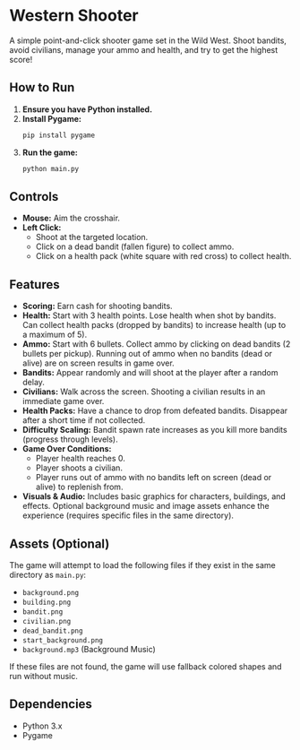 # Western Shooter

A simple point-and-click shooter game set in the Wild West. Shoot bandits, avoid civilians, manage your ammo and health, and try to get the highest score!

## How to Run

1.  **Ensure you have Python installed.**
2.  **Install Pygame:**
    ```bash
    pip install pygame
    ```
3.  **Run the game:**
    ```bash
    python main.py
    ```

## Controls

*   **Mouse:** Aim the crosshair.
*   **Left Click:**
    *   Shoot at the targeted location.
    *   Click on a dead bandit (fallen figure) to collect ammo.
    *   Click on a health pack (white square with red cross) to collect health.

## Features

*   **Scoring:** Earn cash for shooting bandits.
*   **Health:** Start with 3 health points. Lose health when shot by bandits. Can collect health packs (dropped by bandits) to increase health (up to a maximum of 5).
*   **Ammo:** Start with 6 bullets. Collect ammo by clicking on dead bandits (2 bullets per pickup). Running out of ammo when no bandits (dead or alive) are on screen results in game over.
*   **Bandits:** Appear randomly and will shoot at the player after a random delay.
*   **Civilians:** Walk across the screen. Shooting a civilian results in an immediate game over.
*   **Health Packs:** Have a chance to drop from defeated bandits. Disappear after a short time if not collected.
*   **Difficulty Scaling:** Bandit spawn rate increases as you kill more bandits (progress through levels).
*   **Game Over Conditions:**
    *   Player health reaches 0.
    *   Player shoots a civilian.
    *   Player runs out of ammo with no bandits left on screen (dead or alive) to replenish from.
*   **Visuals & Audio:** Includes basic graphics for characters, buildings, and effects. Optional background music and image assets enhance the experience (requires specific files in the same directory).

## Assets (Optional)

The game will attempt to load the following files if they exist in the same directory as `main.py`:

*   `background.png`
*   `building.png`
*   `bandit.png`
*   `civilian.png`
*   `dead_bandit.png`
*   `start_background.png`
*   `background.mp3` (Background Music)

If these files are not found, the game will use fallback colored shapes and run without music.

## Dependencies

*   Python 3.x
*   Pygame
